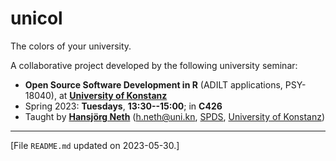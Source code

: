 # unicol

The colors of your university.

<!-- Course coordinates: --> 

A collaborative project developed by the following university seminar:

* **Open Source Software Development in R** (ADILT applications, PSY-18040), at **[University of Konstanz](https://www.uni-konstanz.de/en/)**   
* Spring 2023: **Tuesdays**, **13:30--15:00**; in **C426** 
* Taught by **[Hansjörg Neth](https://neth.de/)** (<h.neth@uni.kn>, [SPDS](https://www.spds.uni-konstanz.de/), [University of Konstanz](https://www.uni-konstanz.de/en/))


------

<!-- Footer: -->

[File `README.md` updated on 2023-05-30.]


<!-- eof. --> 
